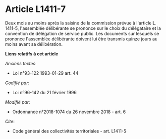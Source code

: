 # Article L1411-7

Deux mois au moins après la saisine de la commission prévue à l'article L. 1411-5, l'assemblée délibérante se prononce sur le
choix du délégataire et la convention de délégation de service public. Les documents sur lesquels se prononce l'assemblée
délibérante doivent lui être transmis quinze jours au moins avant sa délibération.

**Liens relatifs à cet article**

_Anciens textes_:

  - Loi n°93-122 1993-01-29 art. 44

_Codifié par_:

  - Loi n°96-142 du 21 février 1996

_Modifié par_:

  - Ordonnance n°2018-1074 du 26 novembre 2018 - art. 6

_Cite_:

  - Code général des collectivités territoriales - art. L1411-5
